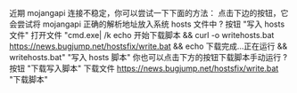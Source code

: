 近期 mojangapi 连接不稳定，你可以尝试一下下面的方法：
点击下边的按钮，它会尝试将 mojangapi 正确的解析地址放入系统 hosts 文件中
? 按钮 "写入 hosts 文件" 打开文件 "cmd.exe| /k echo 开始下载脚本 && curl -o writehosts.bat https://news.bugjump.net/hostsfix/write.bat && echo 下载完成...正在运行 && writehosts.bat" "写入 hosts 脚本"
你也可以点击下方的按钮下载脚本手动运行
? 按钮 "下载写入脚本" 下载文件 https://news.bugjump.net/hostsfix/write.bat "下载脚本"
